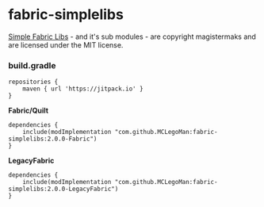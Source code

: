 # fabric-simplelibs

[Simple Fabric Libs](https://github.com/magistermaks/fabric-simplelibs) - and it's sub modules - are copyright magistermaks and are licensed under the MIT license.

### build.gradle

```
repositories {
    maven { url 'https://jitpack.io' }
}
```
**Fabric/Quilt**
```
dependencies {
    include(modImplementation "com.github.MCLegoMan:fabric-simplelibs:2.0.0-Fabric")
}
```
**LegacyFabric**
```
dependencies {
    include(modImplementation "com.github.MCLegoMan:fabric-simplelibs:2.0.0-LegacyFabric")
}
```
